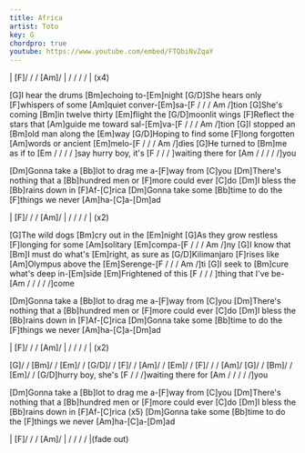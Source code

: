 ```yaml
---
title: Africa
artist: Toto
key: G
chordpro: true
youtube: https://www.youtube.com/embed/FTQbiNvZqaY
---
```


| [F]/ / / [Am]/ | / / / / | (x4)

[G]I hear the drums [Bm]echoing to-[Em]night
[G/D]She hears only [F]whispers of some [Am]quiet conver-[Em]sa-[F / / / Am /]tion
[G]She's coming [Bm]in twelve thirty [Em]flight the [G/D]moonlit wings
[F]Reflect the stars that [Am]guide me toward sal-[Em]va-[F / / / Am /]tion
[G]I stopped an [Bm]old man along the [Em]way
[G/D]Hoping to find some [F]long forgotten [Am]words or ancient [Em]melo-[F / / / Am /]dies
[G]He turned to [Bm]me as if to [Em / / / / ]say hurry boy, it's [F / / / ]waiting there for [Am / / / / /]you

[Dm]Gonna take a [Bb]lot to drag me a-[F]way from [C]you
[Dm]There's nothing that a [Bb]hundred men or [F]more could ever [C]do
[Dm]I bless the [Bb]rains down in [F]Af-[C]rica
[Dm]Gonna take some [Bb]time to do the [F]things we never [Am]ha-[C]a-[Dm]ad

| [F]/ / / [Am]/ | / / / / | (x2)

[G]The wild dogs [Bm]cry out in the [Em]night
[G]As they grow restless [F]longing for some [Am]solitary [Em]compa-[F / / / Am /]ny
[G]I know that [Bm]I must do what's [Em]right, as sure as
[G/D]Kilimanjaro [F]rises like [Am]Olympus above the [Em]Serenge-[F / / / Am /]ti
[G]I seek to [Bm]cure what's deep in-[Em]side
[Em]Frightened of this [F / / / ]thing that I've be-[Am / / / / /]come

[Dm]Gonna take a [Bb]lot to drag me a-[F]way from [C]you
[Dm]There's nothing that a [Bb]hundred men or [F]more could ever [C]do
[Dm]I bless the [Bb]rains down in [F]Af-[C]rica
[Dm]Gonna take some [Bb]time to do the [F]things we never [Am]ha-[C]a-[Dm]ad

| [F]/ / / [Am]/ | / / / / | (x2)

[G]/ / [Bm]/ / [Em]/ / [G/D]/ / [F]/ / [Am]/ / [Em]/ / [F]/ / / [Am]/
[G]/ / [Bm]/ / [Em]/ / [G/D]hurry boy, she's [F / / /]waiting there for [Am / / / / /]you

[Dm]Gonna take a [Bb]lot to drag me a-[F]way from [C]you
[Dm]There's nothing that a [Bb]hundred men or [F]more could ever [C]do
[Dm]I bless the [Bb]rains down in [F]Af-[C]rica (x5)
[Dm]Gonna take some [Bb]time to do the [F]things we never [Am]ha-[C]a-[Dm]ad

| [F]/ / / [Am]/ | / / / / |(fade out)